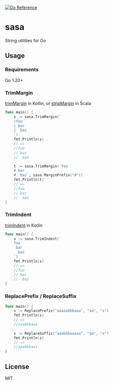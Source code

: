 [![Go Reference](https://pkg.go.dev/badge/github.com/lusingander/sasa.svg)](https://pkg.go.dev/github.com/lusingander/sasa)

# sasa

String utilities for Go

## Usage

### Requirements

Go 1.20+

### TrimMargin

[trimMargin](https://kotlinlang.org/api/latest/jvm/stdlib/kotlin.text/trim-margin.html) in Kotlin, or [stripMargin](https://www.scala-lang.org/api/current/scala/collection/StringOps.html#stripMargin:String) in Scala

```go
func main() {
	s := sasa.TrimMargin(`
	|foo
	| bar
	|  baz
	`)
	fmt.Println(s)
	// =>
	//foo
	// bar
	//  baz

	t := sasa.TrimMargin(`foo
	# bar
	#  baz`, sasa.MarginPrefix("#"))
	fmt.Println(t)
	// =>
	//foo
	// bar
	//  baz
}
```

### TrimIndent

[trimIndent](https://kotlinlang.org/api/latest/jvm/stdlib/kotlin.text/trim-indent.html) in Kotlin

```go
func main() {
	s := sasa.TrimIndent(`
	foo
	 bar
	  baz
	`)
	fmt.Println(s)
	// =>
	//foo
	// bar
	//  baz
}
```

### ReplacePrefix / ReplaceSuffix

```go
func main() {
	s := ReplacePrefix("aaaaabbbaaa", "aa", "x")
	fmt.Println(s)
	// =>
	//xxabbbaaa
	
	s := ReplaceSuffix("aaabbbaaaaa", "aa", "x")
	fmt.Println(s)
	// =>
	//aaabbbaxx
}
```

## License

MIT
